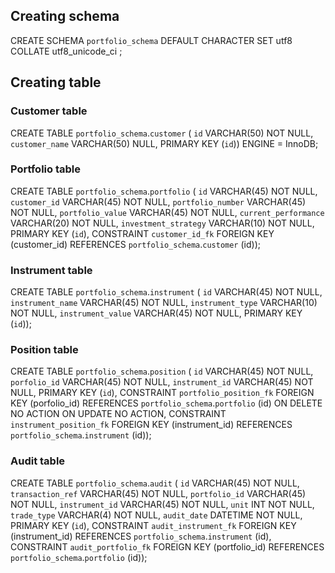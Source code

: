 ## Creating schema

CREATE SCHEMA `portfolio_schema` DEFAULT CHARACTER SET utf8 COLLATE utf8_unicode_ci ;

## Creating table

### Customer table
CREATE TABLE `portfolio_schema`.`customer` (
`id` VARCHAR(50) NOT NULL,
`customer_name` VARCHAR(50) NULL,
PRIMARY KEY (`id`))
ENGINE = InnoDB;


### Portfolio table

CREATE TABLE `portfolio_schema`.`portfolio` (
`id` VARCHAR(45) NOT NULL,
`customer_id` VARCHAR(45) NOT NULL,
`portfolio_number` VARCHAR(45) NOT NULL,
`portfolio_value` VARCHAR(45) NOT NULL,
`current_performance` VARCHAR(20) NOT NULL,
`investment_strategy` VARCHAR(10) NOT NULL,
PRIMARY KEY (`id`),
CONSTRAINT `customer_id_fk`
FOREIGN KEY (customer_id)
REFERENCES `portfolio_schema`.`customer` (id));


### Instrument table

CREATE TABLE `portfolio_schema`.`instrument` (
`id` VARCHAR(45) NOT NULL,
`instrument_name` VARCHAR(45) NOT NULL,
`instrument_type` VARCHAR(10) NOT NULL,
`instrument_value` VARCHAR(45) NOT NULL,
PRIMARY KEY (`id`));

### Position table

CREATE TABLE `portfolio_schema`.`position` (
`id` VARCHAR(45) NOT NULL,
`porfolio_id` VARCHAR(45) NOT NULL,
`instrument_id` VARCHAR(45) NOT NULL,
PRIMARY KEY (`id`),
CONSTRAINT `portfolio_position_fk`
FOREIGN KEY (porfolio_id)
REFERENCES `portfolio_schema`.`portfolio` (id)
ON DELETE NO ACTION
ON UPDATE NO ACTION,
CONSTRAINT `instrument_position_fk`
FOREIGN KEY (instrument_id)
REFERENCES `portfolio_schema`.`instrument` (id));

### Audit table

CREATE TABLE `portfolio_schema`.`audit` (
`id` VARCHAR(45) NOT NULL,
`transaction_ref` VARCHAR(45) NOT NULL,
`portfolio_id` VARCHAR(45) NOT NULL,
`instrument_id` VARCHAR(45) NOT NULL,
`unit` INT NOT NULL,
`trade_type` VARCHAR(4) NOT NULL,
`audit_date` DATETIME NOT NULL,
PRIMARY KEY (`id`),
CONSTRAINT `audit_instrument_fk`
FOREIGN KEY (instrument_id)
REFERENCES `portfolio_schema`.`instrument` (id),
CONSTRAINT `audit_portfolio_fk`
FOREIGN KEY (portfolio_id)
REFERENCES `portfolio_schema`.`portfolio` (id));